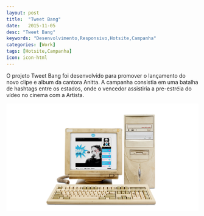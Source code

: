 ```yaml
---
layout: post
title:  "Tweet Bang"
date:   2015-11-05
desc: "Tweet Bang"
keywords: "Desenvolvimento,Responsivo,Hotsite,Campanha"
categories: [Work]
tags: [Hotsite,Campanha]
icon: icon-html
---
```


O projeto Tweet Bang foi desenvolvido para promover o lançamento do novo clipe e album da cantora Anitta. A campanha consistia em uma batalha de hashtags entre os estados, onde o vencedor assistiria a pre-estréia do vídeo no cinema com a Artista.

![GitHub Logo](/static/assets/img/blog/bang/bang.jpg)